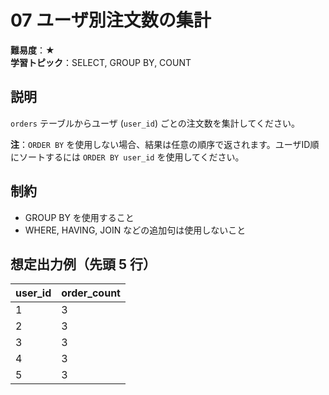 # 07 ユーザ別注文数の集計

**難易度**：★  
**学習トピック**：SELECT, GROUP BY, COUNT

## 説明
`orders` テーブルからユーザ (`user_id`) ごとの注文数を集計してください。

**注**：`ORDER BY` を使用しない場合、結果は任意の順序で返されます。ユーザID順にソートするには `ORDER BY user_id` を使用してください。

## 制約
* GROUP BY を使用すること
* WHERE, HAVING, JOIN などの追加句は使用しないこと

## 想定出力例（先頭 5 行）

| user_id | order_count |
|---------|-------------|
| 1       | 3           |
| 2       | 3           |
| 3       | 3           |
| 4       | 3           |
| 5       | 3           |
